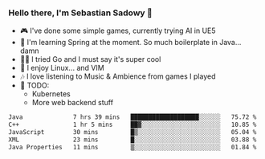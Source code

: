 ### Hello there, I'm Sebastian Sadowy 👋

 - 🎮 I've done some simple games, currently trying AI in UE5
 - 🍃 I'm learning Spring at the moment. So much boilerplate in Java... damn 
 - 🏃‍♀️ I tried Go and I must say it's super cool
 - 🐧 I enjoy Linux... and VIM
 - 🎶 I love listening to Music & Ambience from games I played
 - 🌱 TODO:
   * Kubernetes
   * More web backend stuff
<!--START_SECTION:waka-->

```txt
Java              7 hrs 39 mins   ███████████████████░░░░░░   75.72 %
C++               1 hr 5 mins     ██▓░░░░░░░░░░░░░░░░░░░░░░   10.85 %
JavaScript        30 mins         █▒░░░░░░░░░░░░░░░░░░░░░░░   05.04 %
XML               23 mins         █░░░░░░░░░░░░░░░░░░░░░░░░   03.88 %
Java Properties   11 mins         ▒░░░░░░░░░░░░░░░░░░░░░░░░   01.84 %
```

<!--END_SECTION:waka-->
